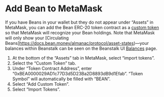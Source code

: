 # Add Bean to MetaMask

If you have Beans in your wallet but they do not appear under “Assets” in MetaMask, you can add the Bean ERC-20 token contract as a [custom token](https://metamask.zendesk.com/hc/en-us/articles/360015489031-How-to-add-unlisted-tokens-custom-tokens-in-MetaMask) so that MetaMask will recognize your Bean holdings. Note that MetaMask will only show your [Circulating Beans]https://docs.bean.money/almanac/protocol/asset-states)—your balances within Beanstalk can be seen on the Beanstalk UI [Balances](https://app.bean.money/#/balances) page.

1. At the bottom of the “Assets” tab in MetaMask, select “import tokens”.
2. Select the “Custom Token” tab.
3. Under “Token Contract Address”, enter “0xBEA0000029AD1c77D3d5D23Ba2D8893dB9d1Efab”. “Token Symbol” will automatically be filled with “BEAN”.
4. Select “Add Custom Token”.
5. Select “Import Tokens”.
   
